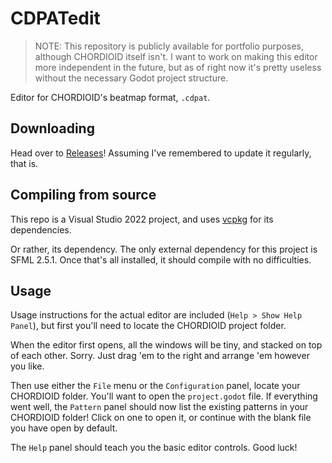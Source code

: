 # CDPATedit

> NOTE: This repository is publicly available for portfolio purposes, although CHORDIOID itself isn't. I want to work on making this editor more independent in the future, but as of right now it's pretty useless without the necessary Godot project structure.

Editor for CHORDIOID's beatmap format, `.cdpat`.

## Downloading

Head over to [Releases](https://gitlab.com/estroBiologist/CDPATedit/-/releases)! Assuming I've remembered to update it regularly, that is.

## Compiling from source

This repo is a Visual Studio 2022 project, and uses [vcpkg](https://vcpkg.io/en/index.html) for its dependencies.

Or rather, its dependency. The only external dependency for this project is SFML 2.5.1. Once that's all installed, it should compile with no difficulties.

## Usage

Usage instructions for the actual editor are included (`Help > Show Help Panel`), but first you'll need to locate the CHORDIOID project folder.

When the editor first opens, all the windows will be tiny, and stacked on top of each other. Sorry. Just drag 'em to the right and arrange 'em however you like.

Then use either the `File` menu or the `Configuration` panel, locate your CHORDIOID folder. You'll want to open the `project.godot` file. If everything went well, the `Pattern` panel should now list the existing patterns in your CHORDIOID folder! Click on one to open it, or continue with the blank file you have open by default.

The `Help` panel should teach you the basic editor controls. Good luck!
